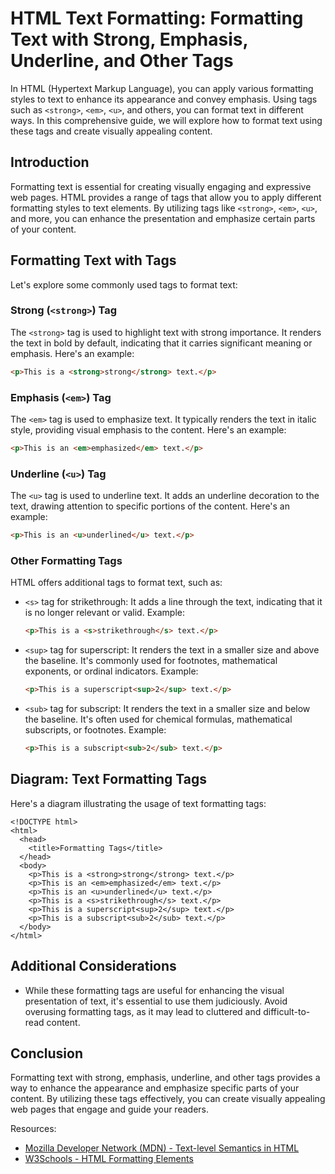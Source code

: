 # HTML Text Formatting: Formatting Text with Strong, Emphasis, Underline, and Other Tags

In HTML (Hypertext Markup Language), you can apply various formatting styles to text to enhance its appearance and convey emphasis. Using tags such as `<strong>`, `<em>`, `<u>`, and others, you can format text in different ways. In this comprehensive guide, we will explore how to format text using these tags and create visually appealing content.

## Introduction

Formatting text is essential for creating visually engaging and expressive web pages. HTML provides a range of tags that allow you to apply different formatting styles to text elements. By utilizing tags like `<strong>`, `<em>`, `<u>`, and more, you can enhance the presentation and emphasize certain parts of your content.

## Formatting Text with Tags

Let's explore some commonly used tags to format text:

### Strong (`<strong>`) Tag

The `<strong>` tag is used to highlight text with strong importance. It renders the text in bold by default, indicating that it carries significant meaning or emphasis. Here's an example:

```html
<p>This is a <strong>strong</strong> text.</p>
```

### Emphasis (`<em>`) Tag

The `<em>` tag is used to emphasize text. It typically renders the text in italic style, providing visual emphasis to the content. Here's an example:

```html
<p>This is an <em>emphasized</em> text.</p>
```

### Underline (`<u>`) Tag

The `<u>` tag is used to underline text. It adds an underline decoration to the text, drawing attention to specific portions of the content. Here's an example:

```html
<p>This is an <u>underlined</u> text.</p>
```

### Other Formatting Tags

HTML offers additional tags to format text, such as:

- `<s>` tag for strikethrough: It adds a line through the text, indicating that it is no longer relevant or valid. Example:
  
  ```html
  <p>This is a <s>strikethrough</s> text.</p>
  ```

- `<sup>` tag for superscript: It renders the text in a smaller size and above the baseline. It's commonly used for footnotes, mathematical exponents, or ordinal indicators. Example:
  
  ```html
  <p>This is a superscript<sup>2</sup> text.</p>
  ```

- `<sub>` tag for subscript: It renders the text in a smaller size and below the baseline. It's often used for chemical formulas, mathematical subscripts, or footnotes. Example:
  
  ```html
  <p>This is a subscript<sub>2</sub> text.</p>
  ```

## Diagram: Text Formatting Tags

Here's a diagram illustrating the usage of text formatting tags:

```
<!DOCTYPE html>
<html>
  <head>
    <title>Formatting Tags</title>
  </head>
  <body>
    <p>This is a <strong>strong</strong> text.</p>
    <p>This is an <em>emphasized</em> text.</p>
    <p>This is an <u>underlined</u> text.</p>
    <p>This is a <s>strikethrough</s> text.</p>
    <p>This is a superscript<sup>2</sup> text.</p>
    <p>This is a subscript<sub>2</sub> text.</p>
  </body>
</html>
```

## Additional Considerations

- While these formatting tags are useful for enhancing the visual presentation of text, it's essential to use them judiciously. Avoid overusing formatting tags, as it may lead to cluttered and difficult-to-read content.

## Conclusion

Formatting text with strong, emphasis, underline, and other tags provides a way to enhance the appearance and emphasize specific parts of your content. By utilizing these tags effectively, you can create visually appealing web pages that engage and guide your readers.

Resources:
- [Mozilla Developer Network (MDN) - Text-level Semantics in HTML](https://developer.mozilla.org/en-US/docs/Web/HTML/Element#Text-level_semantics)
- [W3Schools - HTML Formatting Elements](https://www.w3schools.com/html/html_formatting.asp)
